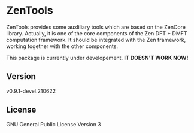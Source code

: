 # ZenTools

ZenTools provides some auxliliary tools which are based on the ZenCore library. Actually, it is one of the core components of the Zen DFT + DMFT computation framework. It should be integrated with the Zen framework, working together with the other components.

This package is currently under developement. **IT DOESN'T WORK NOW!**

## Version

v0.9.1-devel.210622

## License

GNU General Public License Version 3
